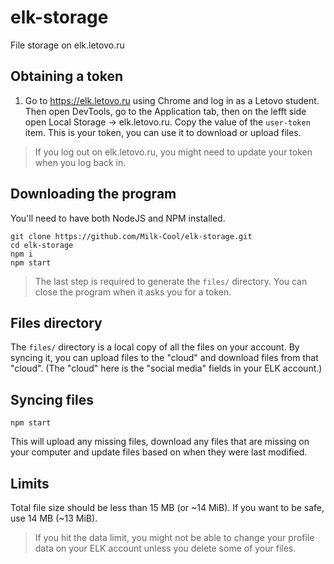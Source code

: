 # elk-storage
File storage on elk.letovo.ru

## Obtaining a token
1. Go to https://elk.letovo.ru using Chrome and log in as a Letovo student. Then open DevTools, go to the Application tab, then on the lefft side open Local Storage -> elk.letovo.ru. Copy the value of the `user-token` item. This is your token, you can use it to download or upload files.
> If you log out on elk.letovo.ru, you might need to update your token when you log back in.

## Downloading the program
You'll need to have both NodeJS and NPM installed.
```
git clone https://github.com/Milk-Cool/elk-storage.git
cd elk-storage
npm i
npm start
```
> The last step is required to generate the `files/` directory. You can close the program when it asks you for a token.

## Files directory
The `files/` directory is a local copy of all the files on your account. By syncing it, you can upload files to the "cloud" and download files from that "cloud". (The "cloud" here is the "social media" fields in your ELK account.)

## Syncing files
```
npm start
```
This will upload any missing files, download any files that are missing on your computer and update files based on when they were last modified.

## Limits
Total file size should be less than 15 MB (or ~14 MiB). If you want to be safe, use 14 MB (~13 MiB).
> If you hit the data limit, you might not be able to change your profile data on your ELK account unless you delete some of your files.